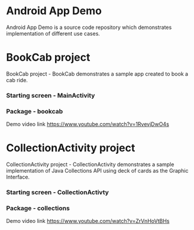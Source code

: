 # Android App Demo
Android App Demo is a source code repository which demonstrates implementation of different use cases.

# BookCab project
BookCab project - BookCab demonstrates a sample app created to book a cab ride.
### Starting screen - MainActivity
### Package - bookcab 
Demo video link
https://www.youtube.com/watch?v=1RvevjDwO4s


# CollectionActivity project
CollectionActivity project - CollectionActivity demonstrates a sample implementation of Java Collections API 
using deck of cards as the Graphic Interface.
### Starting screen - CollectionActivty
### Package - collections 

Demo video link
https://www.youtube.com/watch?v=ZrVnHoVtBHs

